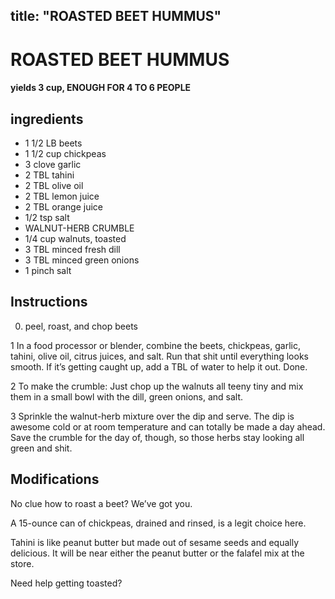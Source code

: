 

title: "ROASTED BEET HUMMUS"
---
# ROASTED BEET HUMMUS



#### yields  3 cup, ENOUGH FOR 4 TO 6 PEOPLE


## ingredients
* 1 1/2 LB beets 
* 1 1/2 cup chickpeas 
* 3 clove garlic 
* 2 TBL tahini 
* 2 TBL olive oil 
* 2 TBL lemon juice 
* 2 TBL orange juice 
* 1/2 tsp salt 
* WALNUT-HERB CRUMBLE 
* 1/4 cup walnuts, toasted 
* 3 TBL minced fresh dill 
* 3 TBL minced green onions 
* 1 pinch salt 



## Instructions
0. peel, roast, and chop beets

1 In a food processor or blender, combine the beets, chickpeas, garlic, tahini, olive oil, citrus juices, and salt. Run that shit until everything looks smooth. If it’s getting caught up, add a TBL of water to help it out. Done.

2 To make the crumble: Just chop up the walnuts all teeny tiny and mix them in a small bowl with the dill, green onions, and salt.

3 Sprinkle the walnut-herb mixture over the dip and serve. The dip is awesome cold or at room temperature and can totally be made a day ahead. Save the crumble for the day of, though, so those herbs stay looking all green and shit.



## Modifications
No clue how to roast a beet? We’ve got you.

 A 15-ounce can of chickpeas, drained and rinsed, is a legit choice here.

 Tahini is like peanut butter but made out of sesame seeds and equally delicious. It will be near either the peanut butter or the falafel mix at the store.

 Need help getting toasted?




